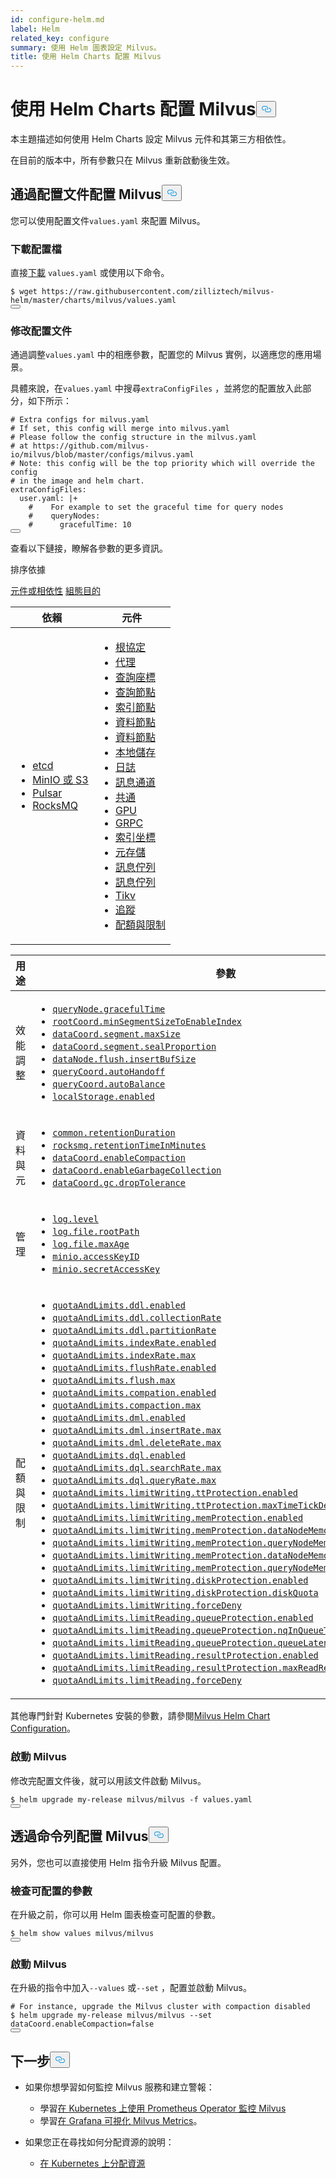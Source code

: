 ```yaml
---
id: configure-helm.md
label: Helm
related_key: configure
summary: 使用 Helm 圖表設定 Milvus。
title: 使用 Helm Charts 配置 Milvus
---
```

<h1 id="Configure-Milvus-with-Helm-Charts" class="common-anchor-header">使用 Helm Charts 配置 Milvus<button data-href="#Configure-Milvus-with-Helm-Charts" class="anchor-icon" translate="no">
      <svg translate="no"
        aria-hidden="true"
        focusable="false"
        height="20"
        version="1.1"
        viewBox="0 0 16 16"
        width="16"
      >
        <path
          fill="#0092E4"
          fill-rule="evenodd"
          d="M4 9h1v1H4c-1.5 0-3-1.69-3-3.5S2.55 3 4 3h4c1.45 0 3 1.69 3 3.5 0 1.41-.91 2.72-2 3.25V8.59c.58-.45 1-1.27 1-2.09C10 5.22 8.98 4 8 4H4c-.98 0-2 1.22-2 2.5S3 9 4 9zm9-3h-1v1h1c1 0 2 1.22 2 2.5S13.98 12 13 12H9c-.98 0-2-1.22-2-2.5 0-.83.42-1.64 1-2.09V6.25c-1.09.53-2 1.84-2 3.25C6 11.31 7.55 13 9 13h4c1.45 0 3-1.69 3-3.5S14.5 6 13 6z"
        ></path>
      </svg>
    </button></h1><p>本主題描述如何使用 Helm Charts 設定 Milvus 元件和其第三方相依性。</p>
<div class="alert note">
在目前的版本中，所有參數只在 Milvus 重新啟動後生效。</div>
<h2 id="Configure-Milvus-via-configuration-file" class="common-anchor-header">通過配置文件配置 Milvus<button data-href="#Configure-Milvus-via-configuration-file" class="anchor-icon" translate="no">
      <svg translate="no"
        aria-hidden="true"
        focusable="false"
        height="20"
        version="1.1"
        viewBox="0 0 16 16"
        width="16"
      >
        <path
          fill="#0092E4"
          fill-rule="evenodd"
          d="M4 9h1v1H4c-1.5 0-3-1.69-3-3.5S2.55 3 4 3h4c1.45 0 3 1.69 3 3.5 0 1.41-.91 2.72-2 3.25V8.59c.58-.45 1-1.27 1-2.09C10 5.22 8.98 4 8 4H4c-.98 0-2 1.22-2 2.5S3 9 4 9zm9-3h-1v1h1c1 0 2 1.22 2 2.5S13.98 12 13 12H9c-.98 0-2-1.22-2-2.5 0-.83.42-1.64 1-2.09V6.25c-1.09.53-2 1.84-2 3.25C6 11.31 7.55 13 9 13h4c1.45 0 3-1.69 3-3.5S14.5 6 13 6z"
        ></path>
      </svg>
    </button></h2><p>您可以使用配置文件<code translate="no">values.yaml</code> 來配置 Milvus。</p>
<h3 id="Download-a-configuration-file" class="common-anchor-header">下載配置檔</h3><p>直接<a href="https://raw.githubusercontent.com/zilliztech/milvus-helm/master/charts/milvus/values.yaml">下載</a> <code translate="no">values.yaml</code> 或使用以下命令。</p>
<pre><code translate="no"><span class="hljs-meta prompt_">$ </span><span class="language-bash">wget https://raw.githubusercontent.com/zilliztech/milvus-helm/master/charts/milvus/values.yaml</span>
<button class="copy-code-btn"></button></code></pre>
<h3 id="Modify-the-configuration-file" class="common-anchor-header">修改配置文件</h3><p>通過調整<code translate="no">values.yaml</code> 中的相應參數，配置您的 Milvus 實例，以適應您的應用場景。</p>
<p>具體來說，在<code translate="no">values.yaml</code> 中搜尋<code translate="no">extraConfigFiles</code> ，並將您的配置放入此部分，如下所示：</p>
<pre><code translate="no" class="language-yaml"><span class="hljs-comment"># Extra configs for milvus.yaml</span>
<span class="hljs-comment"># If set, this config will merge into milvus.yaml</span>
<span class="hljs-comment"># Please follow the config structure in the milvus.yaml</span>
<span class="hljs-comment"># at https://github.com/milvus-io/milvus/blob/master/configs/milvus.yaml</span>
<span class="hljs-comment"># <span class="hljs-doctag">Note:</span> this config will be the top priority which will override the config</span>
<span class="hljs-comment"># in the image and helm chart.</span>
<span class="hljs-attr">extraConfigFiles:</span>
  <span class="hljs-attr">user.yaml:</span> <span class="hljs-string">|+
    #    For example to set the graceful time for query nodes
    #    queryNodes:
    #      gracefulTime: 10
</span><button class="copy-code-btn"></button></code></pre>
<p>查看以下鏈接，瞭解各參數的更多資訊。</p>
<p>排序依據</p>
<div class="filter">
<a href="#component">元件或相依性</a> <a href="#purpose">組態目的</a></div>
<div class="filter-component table-wrapper">
<table id="component">
<thead>
  <tr>
    <th>依賴</th>
    <th>元件</th>
  </tr>
</thead>
<tbody>
  <tr>
    <td>
        <ul>
            <li><a href="/docs/zh-hant/configure_etcd.md">etcd</a></li>
            <li><a href="/docs/zh-hant/configure_minio.md">MinIO 或 S3</a></li>
            <li><a href="/docs/zh-hant/configure_pulsar.md">Pulsar</a></li>
            <li><a href="/docs/zh-hant/configure_rocksmq.md">RocksMQ</a></li>
        </ul>
    </td>
    <td>
        <ul>
            <li><a href="/docs/zh-hant/configure_rootcoord.md">根協定</a></li>
            <li><a href="/docs/zh-hant/configure_proxy.md">代理</a></li>
            <li><a href="/docs/zh-hant/configure_querycoord.md">查詢座標</a></li>
            <li><a href="/docs/zh-hant/configure_querynode.md">查詢節點</a></li>
            <li><a href="/docs/zh-hant/configure_indexnode.md">索引節點</a></li>
            <li><a href="/docs/zh-hant/configure_datacoord.md">資料節點</a></li>
            <li><a href="/docs/zh-hant/configure_datanode.md">資料節點</a></li>
            <li><a href="/docs/zh-hant/configure_localstorage.md">本地儲存</a></li>
            <li><a href="/docs/zh-hant/configure_log.md">日誌</a></li>
            <li><a href="/docs/zh-hant/configure_msgchannel.md">訊息通道</a></li>
            <li><a href="/docs/zh-hant/configure_common.md">共通</a></li>
            <li><a href="/docs/zh-hant/configure_gpu.md">GPU</a></li>
            <li><a href="/docs/zh-hant/configure_grpc.md">GRPC</a></li>
            <li><a href="/docs/zh-hant/configure_indexcoord.md">索引坐標</a></li>
            <li><a href="/docs/zh-hant/configure_metastore.md">元存儲</a></li>
            <li><a href="/docs/zh-hant/configure_mq.md">訊息佇列</a></li>
            <li><a href="/docs/zh-hant/configure_natsmq.md">訊息佇列</a></li>
            <li><a href="/docs/zh-hant/configure_tikv.md">Tikv</a></li>
            <li><a href="/docs/zh-hant/configure_trace.md">追蹤</a></li>
            <li><a href="/docs/zh-hant/configure_quotaandlimits.md">配額與限制</a></li>
        </ul>
    </td>
  </tr>
</tbody>
</table>
</div>
<div class="filter-purpose table-wrapper">
<table id="purpose">
<thead>
  <tr>
    <th>用途</th>
    <th>參數</th>
  </tr>
</thead>
<tbody>
  <tr>
    <td>效能調整</td>
    <td>
        <ul>
            <li><a href="/docs/zh-hant/configure_querynode.md#queryNodegracefulTime"><code translate="no">queryNode.gracefulTime</code></a></li>
            <li><a href="/docs/zh-hant/configure_rootcoord.md#rootCoordminSegmentSizeToEnableIndex"><code translate="no">rootCoord.minSegmentSizeToEnableIndex</code></a></li>
            <li><a href="/docs/zh-hant/configure_datacoord.md#dataCoordsegmentmaxSize"><code translate="no">dataCoord.segment.maxSize</code></a></li>
            <li><a href="/docs/zh-hant/configure_datacoord.md#dataCoordsegmentsealProportion"><code translate="no">dataCoord.segment.sealProportion</code></a></li>
            <li><a href="/docs/zh-hant/configure_datanode.md#dataNodeflushinsertBufSize"><code translate="no">dataNode.flush.insertBufSize</code></a></li>
            <li><a href="/docs/zh-hant/configure_querycoord.md#queryCoordautoHandoff"><code translate="no">queryCoord.autoHandoff</code></a></li>
            <li><a href="/docs/zh-hant/configure_querycoord.md#queryCoordautoBalance"><code translate="no">queryCoord.autoBalance</code></a></li>
            <li><a href="/docs/zh-hant/configure_localstorage.md#localStorageenabled"><code translate="no">localStorage.enabled</code></a></li>
        </ul>
    </td>
  </tr>
  <tr>
    <td>資料與元</td>
    <td>
        <ul>
            <li><a href="/docs/zh-hant/configure_common.md#commonretentionDuration"><code translate="no">common.retentionDuration</code></a></li>
            <li><a href="/docs/zh-hant/configure_rocksmq.md#rocksmqretentionTimeInMinutes"><code translate="no">rocksmq.retentionTimeInMinutes</code></a></li>
            <li><a href="/docs/zh-hant/configure_datacoord.md#dataCoordenableCompaction"><code translate="no">dataCoord.enableCompaction</code></a></li>
            <li><a href="/docs/zh-hant/configure_datacoord.md#dataCoordenableGarbageCollection"><code translate="no">dataCoord.enableGarbageCollection</code></a></li>
            <li><a href="/docs/zh-hant/configure_datacoord.md#dataCoordgcdropTolerance"><code translate="no">dataCoord.gc.dropTolerance</code></a></li>
        </ul>
    </td>
  </tr>
  <tr>
    <td>管理</td>
    <td>
        <ul>
            <li><a href="/docs/zh-hant/configure_log.md#loglevel"><code translate="no">log.level</code></a></li>
            <li><a href="/docs/zh-hant/configure_log.md#logfilerootPath"><code translate="no">log.file.rootPath</code></a></li>
            <li><a href="/docs/zh-hant/configure_log.md#logfilemaxAge"><code translate="no">log.file.maxAge</code></a></li>
            <li><a href="/docs/zh-hant/configure_minio.md#minioaccessKeyID"><code translate="no">minio.accessKeyID</code></a></li>
            <li><a href="/docs/zh-hant/configure_minio.md#miniosecretAccessKey"><code translate="no">minio.secretAccessKey</code></a></li>
        </ul>
    </td>
  </tr>
  <tr>
    <td>配額與限制</td>
    <td>
        <ul>
            <li><a href="/docs/zh-hant/configure_quotaandlimits.md#quotaAndLimitsddlenabled"><code translate="no">quotaAndLimits.ddl.enabled</code></a></li>
            <li><a href="/docs/zh-hant/configure_quotaandlimits.md#quotaAndLimitsddlcollectionRate"><code translate="no">quotaAndLimits.ddl.collectionRate</code></a></li>
            <li><a href="/docs/zh-hant/configure_quotaandlimits.md#quotaAndLimitsddlpartitionRate"><code translate="no">quotaAndLimits.ddl.partitionRate</code></a></li>
            <li><a href="/docs/zh-hant/configure_quotaandlimits.md#quotaAndLimitsindexRateenabled"><code translate="no">quotaAndLimits.indexRate.enabled</code></a></li>
            <li><a href="/docs/zh-hant/configure_quotaandlimits.md#quotaAndLimitsindexRatemax"><code translate="no">quotaAndLimits.indexRate.max</code></a></li>
            <li><a href="/docs/zh-hant/configure_quotaandlimits.md#quotaAndLimitsflushRateenabled"><code translate="no">quotaAndLimits.flushRate.enabled</code></a></li>
            <li><a href="/docs/zh-hant/configure_quotaandlimits.md#quotaAndLimitsflushmax"><code translate="no">quotaAndLimits.flush.max</code></a></li>
            <li><a href="/docs/zh-hant/configure_quotaandlimits.md#quotaAndLimitscompationenabled"><code translate="no">quotaAndLimits.compation.enabled</code></a></li>
            <li><a href="/docs/zh-hant/configure_quotaandlimits.md#quotaAndLimitscompactionmax"><code translate="no">quotaAndLimits.compaction.max</code></a></li>
            <li><a href="/docs/zh-hant/configure_quotaandlimits.md#quotaAndLimitsdmlenabled"><code translate="no">quotaAndLimits.dml.enabled</code></a></li>
            <li><a href="/docs/zh-hant/configure_quotaandlimits.md#quotaAndLimitsdmlinsertRatemax"><code translate="no">quotaAndLimits.dml.insertRate.max</code></a></li>
            <li><a href="/docs/zh-hant/configure_quotaandlimits.md#quotaAndLimitsdmldeleteRatemax"><code translate="no">quotaAndLimits.dml.deleteRate.max</code></a></li>
            <li><a href="/docs/zh-hant/configure_quotaandlimits.md#quotaAndLimitsdqlenabled"><code translate="no">quotaAndLimits.dql.enabled</code></a></li>
            <li><a href="/docs/zh-hant/configure_quotaandlimits.md#quotaAndLimitsdqlsearchRatemax"><code translate="no">quotaAndLimits.dql.searchRate.max</code></a></li>
            <li><a href="/docs/zh-hant/configure_quotaandlimits.md#quotaAndLimitsdqlqueryRatemax"><code translate="no">quotaAndLimits.dql.queryRate.max</code></a></li>
            <li><a href="/docs/zh-hant/configure_quotaandlimits.md#quotaAndLimitslimitWritingttProtectionenabled"><code translate="no">quotaAndLimits.limitWriting.ttProtection.enabled</code></a></li>
            <li><a href="/docs/zh-hant/configure_quotaandlimits.md#quotaAndLimitslimitWritingttProtectionmaxTimeTickDelay"><code translate="no">quotaAndLimits.limitWriting.ttProtection.maxTimeTickDelay</code></a></li>
            <li><a href="/docs/zh-hant/configure_quotaandlimits.md#quotaAndLimitslimitWritingmemProtectionenabled"><code translate="no">quotaAndLimits.limitWriting.memProtection.enabled</code></a></li>
            <li><a href="/docs/zh-hant/configure_quotaandlimits.md#quotaAndLimitslimitWritingmemProtectiondataNodeMemoryLowWaterLevel"><code translate="no">quotaAndLimits.limitWriting.memProtection.dataNodeMemoryLowWaterLevel</code></a></li>
            <li><a href="/docs/zh-hant/configure_quotaandlimits.md#quotaAndLimitslimitWritingmemProtectionqueryNodeMemoryLowWaterLevel"><code translate="no">quotaAndLimits.limitWriting.memProtection.queryNodeMemoryLowWaterLevel</code></a></li>
            <li><a href="/docs/zh-hant/configure_quotaandlimits.md#quotaAndLimitslimitWritingmemProtectiondataNodeMemoryHighWaterLevel"><code translate="no">quotaAndLimits.limitWriting.memProtection.dataNodeMemoryHighWaterLevel</code></a></li>
            <li><a href="/docs/zh-hant/configure_quotaandlimits.md#quotaAndLimitslimitWritingmemProtectionqueryNodeMemoryHighWaterLevel"><code translate="no">quotaAndLimits.limitWriting.memProtection.queryNodeMemoryHighWaterLevel</code></a></li>
            <li><a href="/docs/zh-hant/configure_quotaandlimits.md#quotaAndLimitslimitWritingdiskProtectionenabled"><code translate="no">quotaAndLimits.limitWriting.diskProtection.enabled</code></a></li>
            <li><a href="/docs/zh-hant/configure_quotaandlimits.md#quotaAndLimitslimitWritingdiskProtectiondiskQuota"><code translate="no">quotaAndLimits.limitWriting.diskProtection.diskQuota</code></a></li>
            <li><a href="/docs/zh-hant/configure_quotaandlimits.md#quotaAndLimitslimitWritingforceDeny"><code translate="no">quotaAndLimits.limitWriting.forceDeny</code></a></li>
            <li><a href="/docs/zh-hant/configure_quotaandlimits.md#quotaAndLimitslimitReadingqueueProtectionenabled"><code translate="no">quotaAndLimits.limitReading.queueProtection.enabled</code></a></li>
            <li><a href="/docs/zh-hant/configure_quotaandlimits.md#quotaAndLimitslimitReadingqueueProtectionnqInQueueThreshold"><code translate="no">quotaAndLimits.limitReading.queueProtection.nqInQueueThreshold</code></a></li>
            <li><a href="/docs/zh-hant/configure_quotaandlimits.md#quotaAndLimitslimitReadingqueueProtectionqueueLatencyThreshold"><code translate="no">quotaAndLimits.limitReading.queueProtection.queueLatencyThreshold</code></a></li>
            <li><a href="/docs/zh-hant/configure_quotaandlimits.md#quotaAndLimitslimitReadingresultProtectionenabled"><code translate="no">quotaAndLimits.limitReading.resultProtection.enabled</code></a></li>
            <li><a href="/docs/zh-hant/configure_quotaandlimits.md#quotaAndLimitslimitReadingresultProtectionmaxReadResultRate"><code translate="no">quotaAndLimits.limitReading.resultProtection.maxReadResultRate</code></a></li>
            <li><a href="/docs/zh-hant/configure_quotaandlimits.md#quotaAndLimitslimitReadingforceDeny"><code translate="no">quotaAndLimits.limitReading.forceDeny</code></a></li>
        </ul>
    </td>
  </tr>
</tbody>
</table>
</div>
<p>其他專門針對 Kubernetes 安裝的參數，請參閱<a href="https://github.com/milvus-io/milvus-helm/tree/master/charts/milvus#configuration">Milvus Helm Chart Configuration</a>。</p>
<h3 id="Start-Milvus" class="common-anchor-header">啟動 Milvus</h3><p>修改完配置文件後，就可以用該文件啟動 Milvus。</p>
<pre><code translate="no"><span class="hljs-meta prompt_">$ </span><span class="language-bash">helm upgrade my-release milvus/milvus -f values.yaml</span>
<button class="copy-code-btn"></button></code></pre>
<h2 id="Configure-Milvus-via-command-line" class="common-anchor-header">透過命令列配置 Milvus<button data-href="#Configure-Milvus-via-command-line" class="anchor-icon" translate="no">
      <svg translate="no"
        aria-hidden="true"
        focusable="false"
        height="20"
        version="1.1"
        viewBox="0 0 16 16"
        width="16"
      >
        <path
          fill="#0092E4"
          fill-rule="evenodd"
          d="M4 9h1v1H4c-1.5 0-3-1.69-3-3.5S2.55 3 4 3h4c1.45 0 3 1.69 3 3.5 0 1.41-.91 2.72-2 3.25V8.59c.58-.45 1-1.27 1-2.09C10 5.22 8.98 4 8 4H4c-.98 0-2 1.22-2 2.5S3 9 4 9zm9-3h-1v1h1c1 0 2 1.22 2 2.5S13.98 12 13 12H9c-.98 0-2-1.22-2-2.5 0-.83.42-1.64 1-2.09V6.25c-1.09.53-2 1.84-2 3.25C6 11.31 7.55 13 9 13h4c1.45 0 3-1.69 3-3.5S14.5 6 13 6z"
        ></path>
      </svg>
    </button></h2><p>另外，您也可以直接使用 Helm 指令升級 Milvus 配置。</p>
<h3 id="Check-the-configurable-parameters" class="common-anchor-header">檢查可配置的參數</h3><p>在升級之前，你可以用 Helm 圖表檢查可配置的參數。</p>
<pre><code translate="no"><span class="hljs-meta prompt_">$ </span><span class="language-bash">helm show values milvus/milvus</span>
<button class="copy-code-btn"></button></code></pre>
<h3 id="Start-Milvus" class="common-anchor-header">啟動 Milvus</h3><p>在升級的指令中加入<code translate="no">--values</code> 或<code translate="no">--set</code> ，配置並啟動 Milvus。</p>
<pre><code translate="no"><span class="hljs-meta prompt_"># </span><span class="language-bash">For instance, upgrade the Milvus cluster with compaction disabled</span>
<span class="hljs-meta prompt_">$ </span><span class="language-bash">helm upgrade my-release milvus/milvus --<span class="hljs-built_in">set</span> dataCoord.enableCompaction=<span class="hljs-literal">false</span></span>
<button class="copy-code-btn"></button></code></pre>
<h2 id="Whats-next" class="common-anchor-header">下一步<button data-href="#Whats-next" class="anchor-icon" translate="no">
      <svg translate="no"
        aria-hidden="true"
        focusable="false"
        height="20"
        version="1.1"
        viewBox="0 0 16 16"
        width="16"
      >
        <path
          fill="#0092E4"
          fill-rule="evenodd"
          d="M4 9h1v1H4c-1.5 0-3-1.69-3-3.5S2.55 3 4 3h4c1.45 0 3 1.69 3 3.5 0 1.41-.91 2.72-2 3.25V8.59c.58-.45 1-1.27 1-2.09C10 5.22 8.98 4 8 4H4c-.98 0-2 1.22-2 2.5S3 9 4 9zm9-3h-1v1h1c1 0 2 1.22 2 2.5S13.98 12 13 12H9c-.98 0-2-1.22-2-2.5 0-.83.42-1.64 1-2.09V6.25c-1.09.53-2 1.84-2 3.25C6 11.31 7.55 13 9 13h4c1.45 0 3-1.69 3-3.5S14.5 6 13 6z"
        ></path>
      </svg>
    </button></h2><ul>
<li><p>如果你想學習如何監控 Milvus 服務和建立警報：</p>
<ul>
<li>學習<a href="/docs/zh-hant/monitor.md">在 Kubernetes 上使用 Prometheus Operator 監控 Milvus</a></li>
<li>學習<a href="/docs/zh-hant/visualize.md">在 Grafana 可視化 Milvus Metrics</a>。</li>
</ul></li>
<li><p>如果您正在尋找如何分配資源的說明：</p>
<ul>
<li><a href="/docs/zh-hant/allocate.md#standalone">在 Kubernetes 上分配資源</a></li>
</ul></li>
</ul>
